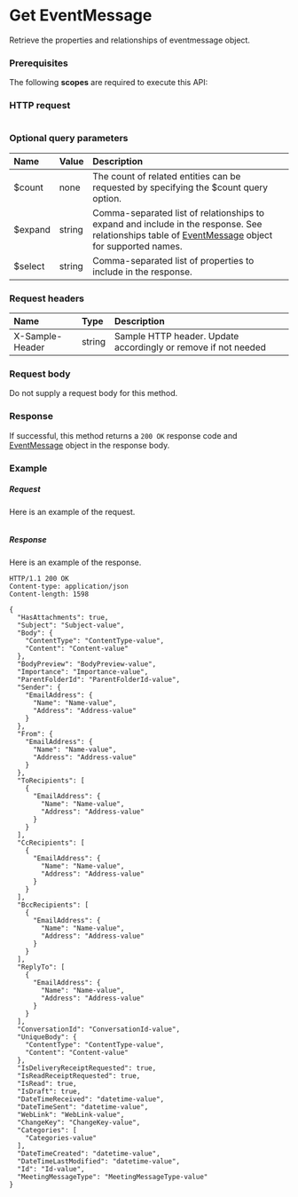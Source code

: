 # Get EventMessage

Retrieve the properties and relationships of eventmessage object.
### Prerequisites
The following **scopes** are required to execute this API: 
### HTTP request
<!-- { "blockType": "ignored" } -->
```http

```
### Optional query parameters
|Name|Value|Description|
|:---------------|:--------|:-------|
|$count|none|The count of related entities can be requested by specifying the $count query option.|
|$expand|string|Comma-separated list of relationships to expand and include in the response. See relationships table of [EventMessage](../resources/eventmessage.md) object for supported names. |
|$select|string|Comma-separated list of properties to include in the response.|

### Request headers
| Name       | Type | Description|
|:-----------|:------|:----------|
| X-Sample-Header  | string  | Sample HTTP header. Update accordingly or remove if not needed|

### Request body
Do not supply a request body for this method.
### Response
If successful, this method returns a `200 OK` response code and [EventMessage](../resources/eventmessage.md) object in the response body.
### Example
##### Request
Here is an example of the request.
<!-- {
  "blockType": "request",
  "name": "get_eventmessage"
}-->
```http

```
##### Response
Here is an example of the response.
<!-- {
  "blockType": "response",
  "truncated": false,
  "@odata.type": "microsoft.graph.eventmessage"
} -->
```http
HTTP/1.1 200 OK
Content-type: application/json
Content-length: 1598

{
  "HasAttachments": true,
  "Subject": "Subject-value",
  "Body": {
    "ContentType": "ContentType-value",
    "Content": "Content-value"
  },
  "BodyPreview": "BodyPreview-value",
  "Importance": "Importance-value",
  "ParentFolderId": "ParentFolderId-value",
  "Sender": {
    "EmailAddress": {
      "Name": "Name-value",
      "Address": "Address-value"
    }
  },
  "From": {
    "EmailAddress": {
      "Name": "Name-value",
      "Address": "Address-value"
    }
  },
  "ToRecipients": [
    {
      "EmailAddress": {
        "Name": "Name-value",
        "Address": "Address-value"
      }
    }
  ],
  "CcRecipients": [
    {
      "EmailAddress": {
        "Name": "Name-value",
        "Address": "Address-value"
      }
    }
  ],
  "BccRecipients": [
    {
      "EmailAddress": {
        "Name": "Name-value",
        "Address": "Address-value"
      }
    }
  ],
  "ReplyTo": [
    {
      "EmailAddress": {
        "Name": "Name-value",
        "Address": "Address-value"
      }
    }
  ],
  "ConversationId": "ConversationId-value",
  "UniqueBody": {
    "ContentType": "ContentType-value",
    "Content": "Content-value"
  },
  "IsDeliveryReceiptRequested": true,
  "IsReadReceiptRequested": true,
  "IsRead": true,
  "IsDraft": true,
  "DateTimeReceived": "datetime-value",
  "DateTimeSent": "datetime-value",
  "WebLink": "WebLink-value",
  "ChangeKey": "ChangeKey-value",
  "Categories": [
    "Categories-value"
  ],
  "DateTimeCreated": "datetime-value",
  "DateTimeLastModified": "datetime-value",
  "Id": "Id-value",
  "MeetingMessageType": "MeetingMessageType-value"
}
```

<!-- uuid: 8fcb5dbc-d5aa-4681-8e31-b001d5168d79
2015-10-25 14:57:30 UTC -->
<!-- {
  "type": "#page.annotation",
  "description": "Get EventMessage",
  "keywords": "",
  "section": "documentation",
  "tocPath": ""
}-->